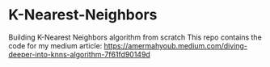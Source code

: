 # K-Nearest-Neighbors
Building K-Nearest Neighbors algorithm from scratch
This repo contains the code for my medium article: https://amermahyoub.medium.com/diving-deeper-into-knns-algorithm-7f61fd90149d
